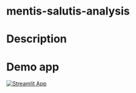 # mentis-salutis-analysis
# Description
# Demo app
[![Streamlit App](https://static.streamlit.io/badges/streamlit_badge_black_white.svg)](https://dmamayeva-mentis-salutis-analysis-streamlit-app-qyfxju.streamlit.app)
